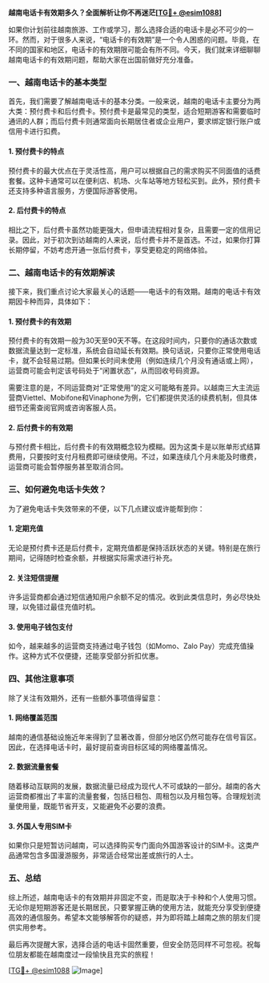 **越南电话卡有效期多久？全面解析让你不再迷茫[[TG💪+ @esim1088](https://t.me/s/esim1088)]**

如果你计划前往越南旅游、工作或学习，那么选择合适的电话卡是必不可少的一环。然而，对于很多人来说，“电话卡的有效期”是一个令人困惑的问题。毕竟，在不同的国家和地区，电话卡的有效期限可能会有所不同。今天，我们就来详细聊聊越南电话卡的有效期问题，帮助大家在出国前做好充分准备。

### 一、越南电话卡的基本类型

首先，我们需要了解越南电话卡的基本分类。一般来说，越南的电话卡主要分为两大类：预付费卡和后付费卡。预付费卡是最常见的类型，适合短期游客和需要临时通讯的人群；而后付费卡则通常面向长期居住者或企业用户，要求绑定银行账户或信用卡进行扣费。

#### 1. 预付费卡的特点

预付费卡的最大优点在于灵活性高，用户可以根据自己的需求购买不同面值的话费套餐。这种卡通常可以在便利店、机场、火车站等地方轻松买到。此外，预付费卡还支持多种语言服务，方便国际游客使用。

#### 2. 后付费卡的特点

相比之下，后付费卡虽然功能更强大，但申请流程相对复杂，且需要一定的信用记录。因此，对于初次到访越南的人来说，后付费卡并不是首选。不过，如果你打算长期停留，不妨考虑开通一张后付费卡，享受更稳定的网络体验。

### 二、越南电话卡的有效期解读

接下来，我们重点讨论大家最关心的话题——电话卡的有效期。越南的电话卡有效期因卡种而异，具体如下：

#### 1. 预付费卡的有效期

预付费卡的有效期一般为30天至90天不等。在这段时间内，只要你的通话次数或数据流量达到一定标准，系统会自动延长有效期。换句话说，只要你正常使用电话卡，就不会轻易过期。但如果长时间未使用（例如连续几个月没有通话或上网），运营商可能会判定该号码处于“闲置状态”，从而回收号码资源。

需要注意的是，不同运营商对“正常使用”的定义可能略有差异。以越南三大主流运营商Viettel、Mobifone和Vinaphone为例，它们都提供灵活的续费机制，但具体细节还需查阅官网或咨询客服人员。

#### 2. 后付费卡的有效期

与预付费卡相比，后付费卡的有效期概念较为模糊。因为这类卡是以账单形式结算费用，只要按时支付月租费即可继续使用。不过，如果连续几个月未能及时缴费，运营商可能会暂停服务甚至取消合同。

### 三、如何避免电话卡失效？

为了避免电话卡失效带来的不便，以下几点建议或许能帮到你：

#### 1. 定期充值

无论是预付费卡还是后付费卡，定期充值都是保持活跃状态的关键。特别是在旅行期间，记得随时检查余额，并根据实际需求进行补充。

#### 2. 关注短信提醒

许多运营商都会通过短信通知用户余额不足的情况。收到此类信息时，务必尽快处理，以免错过最佳充值时机。

#### 3. 使用电子钱包支付

如今，越来越多的运营商支持通过电子钱包（如Momo、Zalo Pay）完成充值操作。这种方式不仅便捷，还能享受部分折扣优惠。

### 四、其他注意事项

除了关注有效期外，还有一些额外事项值得留意：

#### 1. 网络覆盖范围

越南的通信基础设施近年来得到了显著改善，但部分地区仍然可能存在信号盲区。因此，在选择电话卡时，最好提前查询目标区域的网络覆盖情况。

#### 2. 数据流量套餐

随着移动互联网的发展，数据流量已经成为现代人不可或缺的一部分。越南的各大运营商都推出了丰富的流量套餐，包括日租包、周租包以及月租包等。合理规划流量使用量，既能节省开支，又能避免不必要的浪费。

#### 3. 外国人专用SIM卡

如果你只是短暂访问越南，可以选择购买专门面向外国游客设计的SIM卡。这类产品通常包含多国漫游服务，非常适合经常出差或旅行的人士。

### 五、总结

综上所述，越南电话卡的有效期并非固定不变，而是取决于卡种和个人使用习惯。无论你是短期游客还是长期居民，只要掌握正确的使用方法，就能充分享受到便捷高效的通信服务。希望本文能够解答你的疑惑，并为即将踏上越南之旅的朋友们提供实用参考。

最后再次提醒大家，选择合适的电话卡固然重要，但安全防范同样不可忽视。祝每位朋友都能在越南度过一段愉快且充实的旅程！

[[TG💪+ @esim1088](https://t.me/s/esim1088) ![Image](https://i.postimg.cc/4NQfJmqS/Snipaste-2025-05-13-00-14-12.png)]